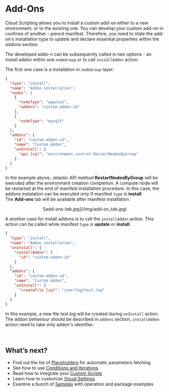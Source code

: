 # Add-Ons

Cloud Scripting allows you to install a custom add-on either to a new environment, or to the existing one. You can develop your custom add-on in confines of another - *parent* manifest. Therefore, you need to state the add-on's installation type to *update* and declare essential properties within the *addons* section.  
   
The developed addo-n can be subsequently called in two options - an install addon within one `nodeGroup` or to call `installAddon` action.

The first one case is a installation in `nodeGroup` layer:

```json
{
  "type": "install",
  "name": "Addon installation",
  "nodes": [
    {
      "nodeType": "apache2",
      "addons": "custom-addon-id"
    },
    {
      "nodeType": "mysql5"
    }
  ],
  "addons": {
    "id": "custom-addon-id",
    "name": "Custom Addon",
    "onInstall": {
      "api [cp]": "environment.control.RestartNodesByGroup"
    }
  }
}
```

In the example above, Jelastic API method **RestartNodesByGroup** will be executed after the environment creation completion. A compute node will be restarted at the end of manifest installation procedure. 
In this case, the addons instalation can be executed only if manifest `type` is **install**.  
The **Add-ons** tab will be available after manifest installation.
<center>![add-ons-tab.jpg](/img/add-on_tab.jpg)</center>
  
A another case for install addons is to call the `installAddon` action. This action can be called while manifest `type` is **update** or **install**.

```json
{
  "type": "install",
  "name": "Addon installation",
  "onInstall": {
    "installAddon": {
      "id": "custom-addon-id"
    }
  },
  "addons": {
    "id": "custom-addon-id",
    "name": "Custom Addon",
    "onInstall": {
      "createFile [cp]": "/var/log/test.log"
    }
  }
}
```

In this example, a new file *test.log* will be created during `onInstall` action. The addon behaviour should be described in `addons` section, `installAddon` action need to take only addon's identifier.

<br>       
<h2> What’s next?</h2>                    

- Find out the list of <a href="/creating-manifest/placeholders/" target="_blank">Placeholders</a> for automatic parameters fetching   
- See how to use <a href="/creating-manifest/conditions-and-iterations/">Conditions and Iterations</a>                              
- Read how to integrate your <a href="/creating-manifest/custom-scripts/" target="_blank">Custom Scripts</a>   
- Learn how to customize <a href="/creating-manifest/visual-settings/" target="_blank">Visual Settings</a>              
- Examine a bunch of <a href="/samples/" target="_blank">Samples</a> with operation and package examples   